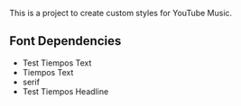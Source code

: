 This is a project to create custom styles for YouTube Music.

## Font Dependencies

- Test Tiempos Text
- Tiempos Text
- serif
- Test Tiempos Headline
